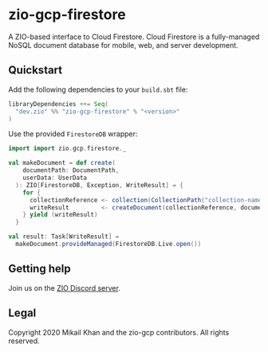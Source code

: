 # zio-gcp-firestore

A ZIO-based interface to Cloud Firestore. Cloud Firestore is a fully-managed NoSQL document database for mobile, web, and server development.

## Quickstart

Add the following dependencies to your `build.sbt` file:
```scala
libraryDependencies ++= Seq(
  "dev.zio" %% "zio-gcp-firestore" % "<version>"
)
```

Use the provided `FirestoreDB` wrapper:
```scala
import import zio.gcp.firestore._

val makeDocument = def create(
    documentPath: DocumentPath,
    userData: UserData
  ): ZIO[FirestoreDB, Exception, WriteResult] = {
    for {
      collectionReference <- collection(CollectionPath("collection-name"))
      writeResult         <- createDocument(collectionReference, documentPath, userData)
    } yield (writeResult)
  }

val result: Task[WriteResult] =
  makeDocument.provideManaged(FirestoreDB.Live.open())
```

## Getting help

Join us on the [ZIO Discord server](https://discord.gg/2ccFBr4).

## Legal

Copyright 2020 Mikail Khan and the zio-gcp contributors. All rights reserved.